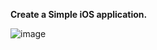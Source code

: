 **Create a Simple iOS application.**

![image](https://github.com/user-attachments/assets/24449553-d66f-42ee-988c-3bb42d179ca2)
